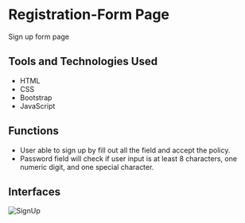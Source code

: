 # Registration-Form Page
Sign up form page

## Tools and Technologies Used
* HTML
* CSS
* Bootstrap
* JavaScript

## Functions
* User able to sign up by fill out all the field and accept the policy. 
* Password field will check if user input is at least 8 characters, one numeric digit, and one special character.

## Interfaces
![SignUp](https://user-images.githubusercontent.com/17914251/97766825-a05e3800-1aee-11eb-9aa5-7501b9ff172c.png)
